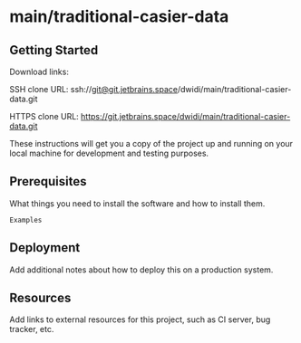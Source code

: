 # main/traditional-casier-data



## Getting Started

Download links:

SSH clone URL: ssh://git@git.jetbrains.space/dwidi/main/traditional-casier-data.git

HTTPS clone URL: https://git.jetbrains.space/dwidi/main/traditional-casier-data.git



These instructions will get you a copy of the project up and running on your local machine for development and testing purposes.

## Prerequisites

What things you need to install the software and how to install them.

```
Examples
```

## Deployment

Add additional notes about how to deploy this on a production system.

## Resources

Add links to external resources for this project, such as CI server, bug tracker, etc.
